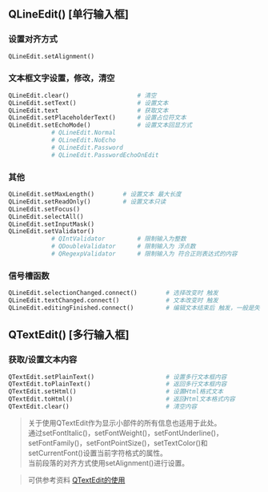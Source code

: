 ## QLineEdit() [单行输入框]

### 设置对齐方式

```python
QLineEdit.setAlignment()
```

### 文本框文字设置，修改，清空

```python
QLineEdit.clear()					# 清空
QLineEdit.setText()					# 设置文本
QLineEdit.text						# 获取文本
QLineEdit.setPlaceholderText()		# 设置占位符文本
QLineEdit.setEchoMode()				# 设置文本回显方式
			# QLineEdit.Normal
    		# QLineEdit.NoEcho
        	# QLineEdit.Password
            # QLineEdit.PasswordEchoOnEdit
```

### 其他

```python
QLineEdit.setMaxLength()		# 设置文本 最大长度
QLineEdit.setReadOnly()			# 设置文本只读
QLineEdit.setFocus()
QLineEdit.selectAll()
QLineEdit.setInputMask()
QLineEdit.setValidator()
			# QIntValidator			# 限制输入为整数
    		# QDoubleValidator		# 限制输入为 浮点数
        	# QRegexpValidator		# 限制输入为 符合正则表达式的内容
```

### 信号槽函数

```python
QLineEdit.selectionChanged.connect()		# 选择改变时 触发
QLineEdit.textChanged.connect()				# 文本改变时 触发
QLineEdit.editingFinished.connect()			# 编辑文本结束后 触发，一般是失去焦点时
```


## QTextEdit() [多行输入框]

### 获取/设置文本内容

```python
QTextEdit.setPlainText()					# 设置多行文本框内容
QTextEdit.toPlainText()						# 返回多行文本框内容
QTextEdit.setHtml()							# 设置Html格式文本
QTextEdit.toHtml()							# 返回Html文本格式内容
QTextEdit.clear()							# 清空内容
```

> 关于使用QTextEdit作为显示小部件的所有信息也适用于此处。<br />
> 通过setFontItalic()，setFontWeight()，setFontUnderline()，setFontFamily()，setFontPointSize()，setTextColor()和setCurrentFont()设置当前字符格式的属性。<br />
> 当前段落的对齐方式使用setAlignment()进行设置。

> 可供参考资料 [QTextEdit的使用](https://www.wengbi.com/thread_72891_1.html)